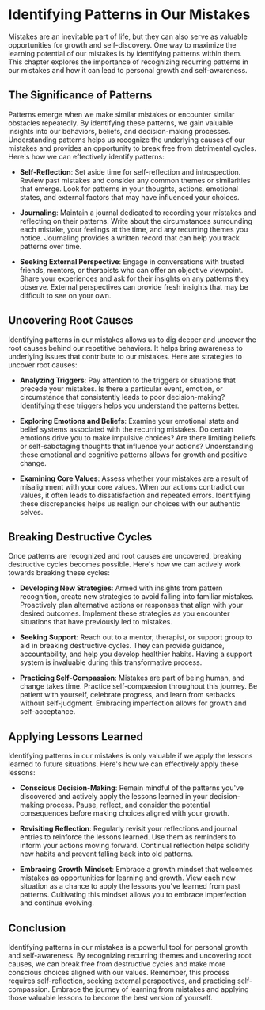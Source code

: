 Identifying Patterns in Our Mistakes
=============================================

Mistakes are an inevitable part of life, but they can also serve as valuable opportunities for growth and self-discovery. One way to maximize the learning potential of our mistakes is by identifying patterns within them. This chapter explores the importance of recognizing recurring patterns in our mistakes and how it can lead to personal growth and self-awareness.

The Significance of Patterns
----------------------------

Patterns emerge when we make similar mistakes or encounter similar obstacles repeatedly. By identifying these patterns, we gain valuable insights into our behaviors, beliefs, and decision-making processes. Understanding patterns helps us recognize the underlying causes of our mistakes and provides an opportunity to break free from detrimental cycles. Here's how we can effectively identify patterns:

* **Self-Reflection**: Set aside time for self-reflection and introspection. Review past mistakes and consider any common themes or similarities that emerge. Look for patterns in your thoughts, actions, emotional states, and external factors that may have influenced your choices.

* **Journaling**: Maintain a journal dedicated to recording your mistakes and reflecting on their patterns. Write about the circumstances surrounding each mistake, your feelings at the time, and any recurring themes you notice. Journaling provides a written record that can help you track patterns over time.

* **Seeking External Perspective**: Engage in conversations with trusted friends, mentors, or therapists who can offer an objective viewpoint. Share your experiences and ask for their insights on any patterns they observe. External perspectives can provide fresh insights that may be difficult to see on your own.

Uncovering Root Causes
----------------------

Identifying patterns in our mistakes allows us to dig deeper and uncover the root causes behind our repetitive behaviors. It helps bring awareness to underlying issues that contribute to our mistakes. Here are strategies to uncover root causes:

* **Analyzing Triggers**: Pay attention to the triggers or situations that precede your mistakes. Is there a particular event, emotion, or circumstance that consistently leads to poor decision-making? Identifying these triggers helps you understand the patterns better.

* **Exploring Emotions and Beliefs**: Examine your emotional state and belief systems associated with the recurring mistakes. Do certain emotions drive you to make impulsive choices? Are there limiting beliefs or self-sabotaging thoughts that influence your actions? Understanding these emotional and cognitive patterns allows for growth and positive change.

* **Examining Core Values**: Assess whether your mistakes are a result of misalignment with your core values. When our actions contradict our values, it often leads to dissatisfaction and repeated errors. Identifying these discrepancies helps us realign our choices with our authentic selves.

Breaking Destructive Cycles
---------------------------

Once patterns are recognized and root causes are uncovered, breaking destructive cycles becomes possible. Here's how we can actively work towards breaking these cycles:

* **Developing New Strategies**: Armed with insights from pattern recognition, create new strategies to avoid falling into familiar mistakes. Proactively plan alternative actions or responses that align with your desired outcomes. Implement these strategies as you encounter situations that have previously led to mistakes.

* **Seeking Support**: Reach out to a mentor, therapist, or support group to aid in breaking destructive cycles. They can provide guidance, accountability, and help you develop healthier habits. Having a support system is invaluable during this transformative process.

* **Practicing Self-Compassion**: Mistakes are part of being human, and change takes time. Practice self-compassion throughout this journey. Be patient with yourself, celebrate progress, and learn from setbacks without self-judgment. Embracing imperfection allows for growth and self-acceptance.

Applying Lessons Learned
------------------------

Identifying patterns in our mistakes is only valuable if we apply the lessons learned to future situations. Here's how we can effectively apply these lessons:

* **Conscious Decision-Making**: Remain mindful of the patterns you've discovered and actively apply the lessons learned in your decision-making process. Pause, reflect, and consider the potential consequences before making choices aligned with your growth.

* **Revisiting Reflection**: Regularly revisit your reflections and journal entries to reinforce the lessons learned. Use them as reminders to inform your actions moving forward. Continual reflection helps solidify new habits and prevent falling back into old patterns.

* **Embracing Growth Mindset**: Embrace a growth mindset that welcomes mistakes as opportunities for learning and growth. View each new situation as a chance to apply the lessons you've learned from past patterns. Cultivating this mindset allows you to embrace imperfection and continue evolving.

Conclusion
----------

Identifying patterns in our mistakes is a powerful tool for personal growth and self-awareness. By recognizing recurring themes and uncovering root causes, we can break free from destructive cycles and make more conscious choices aligned with our values. Remember, this process requires self-reflection, seeking external perspectives, and practicing self-compassion. Embrace the journey of learning from mistakes and applying those valuable lessons to become the best version of yourself.
